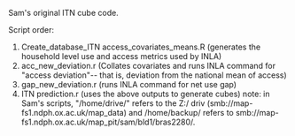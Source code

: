 Sam's original ITN cube code.


Script order:
1. Create_database_ITN access_covariates_means.R (generates the household level use and access metrics used by INLA)
2. acc_new_deviation.r (Collates covariates and runs INLA command for "access deviation"-- that is, deviation from the national mean of access)
3. gap_new_deviation.r (runs INLA command for net use gap)
4. ITN prediction.r (uses the above outputs to generate cubes)
note: in Sam's scripts, "/home/drive/" refers to the Z:/ driv (smb://map-fs1.ndph.ox.ac.uk/map_data) and /home/backup/ refers to smb://map-fs1.ndph.ox.ac.uk/map_pit/sam/bld1/bras2280/.
